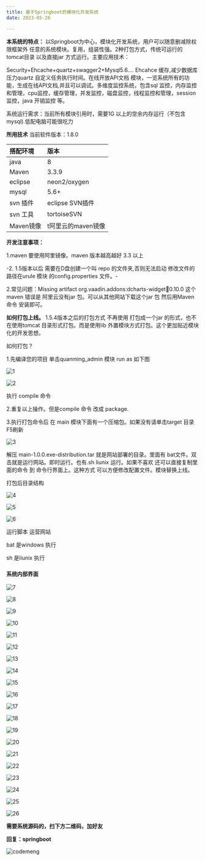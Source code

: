 ```yaml
---
title: 基于Springboot的模块化开发系统
date: 2023-05-26

---
```


**本系统的特点：**
以Springboot为中心，模块化开发系统，用户可以随意删减除权限框架外 任意的系统模块。复用，组装性强。2种打包方式，传统可运行的tomcat目录 以及直接jar 方式运行。主要应用技术：

Security+Ehcache+quartz+swagger2+Mysql5.6.... Ehcahce 缓存,减少数据库压力quartz 自定义任务执行时间。在线开放API文档 模块，一览系统所有的功能，生成在线API文档,并且可以调试。多维度监控系统，包含sql 监控，内存监控和管理，cpu监控，缓存管理，并发监控，磁盘监控，线程监控和管理，session监控，java 开销监控 等。

 系统运行需求：当前所有模块引用时，需要1G 以上的空余内存运行（不包含mysql).低配电脑可能很吃力

**所用技术**
当前软件版本：1.8.0

| 搭配环境  | 版本               |
| :-------- | :----------------- |
| java      | 8                  |
| Maven     | 3.3.9              |
| eclipse   | neon2/oxygen       |
| mysql     | 5.6+               |
| svn 插件  | eclipse SVN插件    |
| svn 工具  | tortoiseSVN        |
| Maven镜像 | t阿里云的maven镜像 |

**开发注意事项：**

1.maven 要使用阿里镜像。maven 版本越高越好 3.3 以上

-2. 1.5版本以后 需要在D盘创建一个叫 repo 的文件夹,否则无法启动 修改文件的路径在urule 模块 的config.properties 文件。-

2.常见问题：Missing artifact org.vaadin.addons:dcharts-widget:jar:0.10.0 这个maven 错误是 阿里云没有jar 包。可以从其他网站下载这个jar 包 然后用Maven命令 安装即可。

**如何打包上线。**
1.5.4版本之后的打包方式 不再使用 打包成一个jar 的形式，也不在使用tomcat 目录形式打包。而是使用lib 外置模块方式打包。这个更加贴近模块化的开发思想。

如何打包？

1.先编译您的项目 单击quanming_admin 模块 run as 如下图

![1](/assets/1-39/1.png)

![2](/assets/1-39/2.png)

执行 compile 命令

2.重复以上操作。但是compile 命令 改成 package.

3.执行打包命令后 在 main 模块下面有一个压缩包。如果没有请单击target 目录 F5刷新

![3](/assets/1-39/3.png)

解压 main-1.0.0.exe-distribution.tar 就是网站部署的目录。里面有 bat文件。双击就是运行网站。即时运行。也有.sh liunix 运行。如果不喜欢 还可以直接复制里面的命令 到 命令行界面上。这种方式 可以方便修改配置文件。模块替换上线。

打包后目录结构

![4](/assets/1-39/4.png)

![5](/assets/1-39/5.png)

![6](/assets/1-39/6.png)

运行脚本 运营网站

bat 是windows 执行

sh 是liunix 执行

### `系统内部界面`

![7](/assets/1-39/7.png)

![8](/assets/1-39/8.png)

![9](/assets/1-39/9.png)



![10](/assets/1-39/10.png)

![11](/assets/1-39/11.png)



![12](/assets/1-39/12.png)

![13](/assets/1-39/13.png)

![14](/assets/1-39/14.png)

![15](/assets/1-39/15.png)

![16](/assets/1-39/16.png)

![17](/assets/1-39/17.png)

![18](/assets/1-39/18.png)

![19](/assets/1-39/19.png)

![20](/assets/1-39/20.png)

![21](/assets/1-39/21.png)

![22](/assets/1-39/22.png)

![23](/assets/1-39/23.png)

![24](/assets/1-39/24.png)

![25](/assets/1-39/25.png)

![26](/assets/1-39/26.png)

**需要系统源码的，扫下方二维码，加好友**

**回复：springboot**

![codemeng](/assets/1-39/codemeng.png)